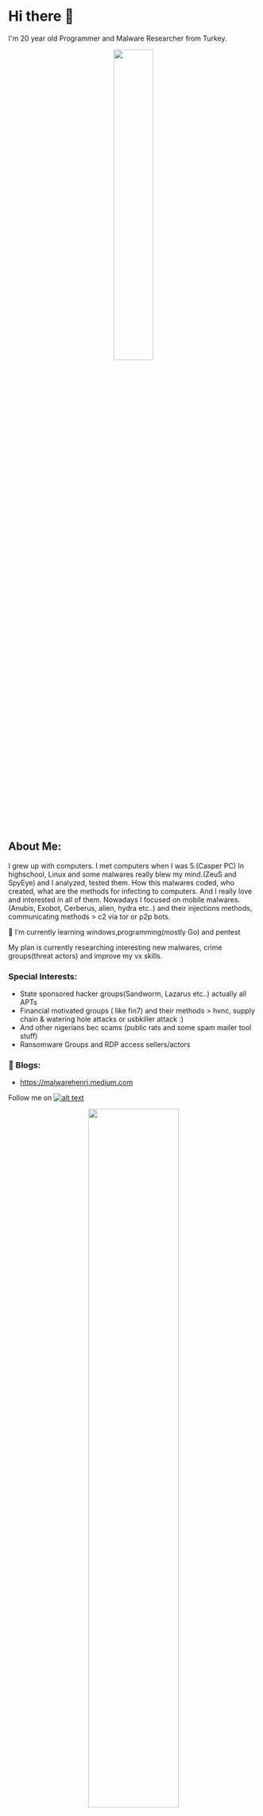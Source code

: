 # Hi there 👋

I'm 20 year old Programmer and Malware Researcher from Turkey.

<p align="center"><img width="40%" src="https://media.giphy.com/media/LmNwrBhejkK9EFP504/giphy.gif" /></p>

## About Me:
I grew up with computers. I met computers when I was 5.(Casper PC) In highschool, Linux and some malwares really blew my mind.(ZeuS and SpyEye) and I analyzed, tested them. How this malwares coded, who created, what are the methods for infecting to computers. And I really love and interested in all of them. Nowadays I focused on mobile malwares. (Anubis, Exobot, Cerberus, alien, hydra etc..) and their injections methods, communicating methods > c2 via tor or p2p bots.

🌱 I’m currently learning windows,programming(mostly  Go) and pentest

My plan is currently researching interesting new malwares, crime groups(threat actors) and improve my vx skills.

### Special Interests:
- State sponsored hacker groups(Sandworm, Lazarus etc..) actually all APTs
- Financial motivated groups ( like fin7) and their methods > hvnc, supply chain & watering hole attacks or usbkiller attack :)
- And other nigerians bec scams (public rats and some spam mailer tool stuff)
- Ransomware Groups and RDP access sellers/actors

### 📓 Blogs:

- https://malwarehenri.medium.com

Follow me on [![alt text][1.2]][1]
<!-- Please don't remove this: Grab your social icons from https://github.com/carlsednaoui/gitsocial -->
<!-- display the social media buttons in your README -->

<!-- links to social media icons -->
<!-- no need to change these -->

<!-- icons with padding -->

[1.1]: http://i.imgur.com/tXSoThF.png (twitter icon with padding)
<!-- icons without padding -->

[1.2]: http://i.imgur.com/wWzX9uB.png (twitter icon without padding)



<!-- links to your social media accounts -->
<!-- update these accordingly -->

[1]: http://www.twitter.com/malwarehenri

<!-- Please don't remove this: Grab your social icons from https://github.com/carlsednaoui/gitsocial -->
<p align="center"><img width="60%" src="https://github-readme-stats.sabesansathananthan.vercel.app/api?username=malwarehenri&show_icons=true&hide_border=true&count_private=true&include_all_commits=true&theme=radical&card_width=500" /></p>

